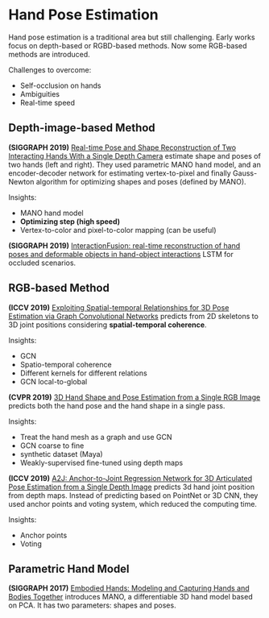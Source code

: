 # Hand Pose Estimation
Hand pose estimation is a traditional area but still challenging.  Early works focus on depth-based or RGBD-based methods. Now some RGB-based methods are introduced.

Challenges to overcome:
+ Self-occlusion on hands 
+ Ambiguities
+ Real-time speed

## Depth-image-based Method
**(SIGGRAPH 2019)** [Real-time Pose and Shape Reconstruction of Two Interacting Hands With a Single Depth Camera][1] estimate shape and poses of two hands (left and right). They used parametric MANO hand model, and an encoder-decoder network for estimating vertex-to-pixel and finally Gauss-Newton algorithm for optimizing shapes and poses (defined by MANO).

Insights:
+ MANO hand model
+ **Optimizing step (high speed)**
+ Vertex-to-color and pixel-to-color mapping (can be useful)  

**(SIGGRAPH 2019)** [InteractionFusion: real-time reconstruction of hand poses and deformable objects in hand-object interactions][2] LSTM for occluded scenarios.

## RGB-based Method
**(ICCV 2019)** [Exploiting Spatial-temporal Relationships for 3D Pose Estimation via Graph Convolutional Networks][3] predicts from 2D skeletons to 3D joint positions considering **spatial-temporal coherence**.

Insights:
+ GCN
+ Spatio-temporal coherence
+ Different kernels for different relations
+ GCN local-to-global

 **(CVPR 2019)** [3D Hand Shape and Pose Estimation from a Single RGB Image][4] predicts both the hand pose and the hand shape in a single pass.

Insights:
+ Treat the hand mesh as a graph and use GCN
+ GCN coarse to fine
+ synthetic dataset (Maya)
+ Weakly-supervised fine-tuned using depth maps

**(ICCV 2019)**  [A2J: Anchor-to-Joint Regression Network for 3D Articulated Pose Estimation from a Single Depth Image][5] predicts 3d hand joint position from depth maps. Instead of predicting based on PointNet or 3D CNN, they used anchor points and voting system, which reduced the computing time.

Insights:
+ Anchor points
+ Voting

## Parametric Hand Model
**(SIGGRAPH 2017)** [Embodied Hands: Modeling and Capturing Hands and Bodies Together][6]  introduces MANO, a differentiable 3D hand model based on PCA. It has two parameters: shapes and poses.

[1]:	https://handtracker.mpi-inf.mpg.de/projects/TwoHands/
[2]:	http://cgcad.thss.tsinghua.edu.cn/xufeng/zhang2019interaction_online.pdf
[3]:	https://cse.buffalo.edu/~jsyuan/papers/2019/Exploiting_Spatial-temporal_Relationships_for_3D_Pose_Estimation_via_Graph_Convolutional_Networks.pdf
[4]:	https://arxiv.org/abs/1903.00812
[5]:	https://arxiv.org/abs/1908.09999
[6]:	https://mano.is.tue.mpg.de/